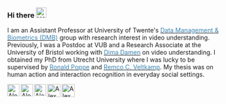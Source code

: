 ### Hi there <img src="https://user-images.githubusercontent.com/33700292/101157406-eec79080-35de-11eb-9543-5c57727a309b.gif" alt="Wave Emoji"  width="24px" height="24px" />

I am an Assistant Professor at University of Twente's <a href="https://www.utwente.nl/en/eemcs/dmb/" target="_blank"><font color="#3c84b0"> Data Management &amp; Biometrics (DMB)</font></a> group with research interest in video understanding. Previously, I was a Postdoc at VUB and a Research Associate at the University of Bristol working with <a href="https://dimadamen.github.io/" target="_blank"><font color="#3c84b0"> Dima Damen</font></a> on video understanding. I obtained my PhD from Utrecht University where I was lucky to be supervised by <a href="https://rpoppe.wordpress.com/" target="_blank"><font color="#3c84b0"> Ronald Poppe</font></a> and <a href="https://webspace.science.uu.nl/~veltk101/" target="_blank"><font color="#3c84b0"> Remco C. Veltkamp</font></a>. My thesis was on human action and interaction recognition in everyday social settings.

<a href="https://alexandrosstergiou.github.io"  target="_blank" rel="noopener noreferrer">
<picture>
  <source media="(prefers-color-scheme: dark)" srcset="https://github.com/alexandrosstergiou/alexandrosstergiou/blob/master/svgs/icon-invert.svg">
  <source media="(prefers-color-scheme: light)" srcset="https://github.com/alexandrosstergiou/alexandrosstergiou/blob/master/svgs/icon.svg">
  <img align="left" alt="Alex Stergiou | webpage" height="28px">
</picture>
</a>

<a href="https://scholar.google.com/citations?user=_E_Zs3kAAAAJ&hl=en"  target="_blank" rel="noopener noreferrer">
<picture>
  <source media="(prefers-color-scheme: dark)" srcset="https://raw.githubusercontent.com/alexandrosstergiou/alexandrosstergiou/master/svgs/google-scholar-inverted.svg">
  <source media="(prefers-color-scheme: light)" srcset="https://raw.githubusercontent.com/alexandrosstergiou/alexandrosstergiou/master/svgs/google-scholar.svg">
  <img align="left" alt="Alex Stergiou | google scholar" height="28px">
</picture>
</a>

<a href="https://people.utwente.nl/a.g.stergiou"  target="_blank" rel="noopener noreferrer">
<picture>
  <source media="(prefers-color-scheme: dark)" srcset="https://github.com/alexandrosstergiou/alexandrosstergiou/blob/master/svgs/ut.svg">
  <source media="(prefers-color-scheme: light)" srcset="https://github.com/alexandrosstergiou/alexandrosstergiou/blob/master/svgs/UT_b.png">
  <img align="left" alt="Alex Stergiou | UT webpage" height="27px">
</picture>
</a>

<a href="https://twitter.com/_alexstergiou"  target="_blank" rel="noopener noreferrer">
<picture>
  <source media="(prefers-color-scheme: dark)" srcset="https://raw.githubusercontent.com/alexandrosstergiou/alexandrosstergiou/master/svgs/x-twitter-inverted.svg">
  <source media="(prefers-color-scheme: light)" srcset="https://raw.githubusercontent.com/alexandrosstergiou/alexandrosstergiou/master/svgs/x-twitter.svg">
  <img align="left" alt="Alex Stergiou | Twitter X" height="30px">
</picture>
</a>

<a href="https://www.linkedin.com/in/alexandros-stergiou-b06a17128/"  target="_blank" rel="noopener noreferrer">
<picture>
  <source media="(prefers-color-scheme: dark)" srcset="https://raw.githubusercontent.com/alexandrosstergiou/alexandrosstergiou/master/svgs/linkedin-in-inverted.svg">
  <source media="(prefers-color-scheme: light)" srcset="https://raw.githubusercontent.com/alexandrosstergiou/alexandrosstergiou/master/svgs/linkedin-in.svg">
  <img align="left" alt="Alex Stergiou | Linkedin" height="30px">
</picture>
</a>



